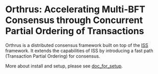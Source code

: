 # Orthrus: Accelerating Multi-BFT Consensus through Concurrent Partial Ordering of Transactions
Orthrus is a distributed consensus framework built on top of the [ISS](https://github.com/hyperledger-labs/mirbft.git) framework. It extends the capabilities of ISS by introducing a fast path (Transaction Partial Ordering) for consensus. 

More about install and setup, please see [doc_for_setup](./README_for_install.md).
